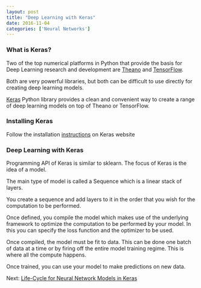 ```yaml
---
layout: post
title: "Deep Learning with Keras"
date: 2016-11-04
categories: ['Neural Networks']
---
```


### What is Keras?

Two of the top numerical platforms in Python that provide the basis for Deep Learning research and development are [Theano](http://deeplearning.net/software/theano/) and [TensorFlow](https://www.tensorflow.org/).

Both are very powerful libraries, but both can be difficult to use directly for creating deep learning models.

[Keras](https://keras.io/) Python library provides a clean and convenient way to create a range of deep learning models on top of Theano or TensorFlow.

### Installing Keras

Follow the installation [instructions](https://keras.io/#installation) on Keras website

### Deep Learning with Keras

Programming API of Keras is similar to sklearn. The focus of Keras is the idea of a model.

The main type of model is called a Sequence which is a linear stack of layers.

You create a sequence and add layers to it in the order that you wish for the computation to be performed.

Once defined, you compile the model which makes use of the underlying framework to optimize the computation to be performed by your model. In this you can specify the loss function and the optimizer to be used.

Once compiled, the model must be fit to data. This can be done one batch of data at a time or by firing off the entire model training regime. This is where all the compute happens.

Once trained, you can use your model to make predictions on new data. 

Next: [Life-Cycle for Neural Network Models in Keras](/notes/2016/11/05/life-cycle-for-neural-network-models-in-keras)

